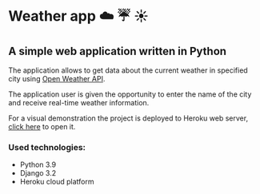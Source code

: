 # Weather app  :cloud: :umbrella: :sunny:
## A simple web application written in Python

The application allows to get data about the current weather in specified city using [Open Weather API](https://openweathermap.org/).

The application user is given the opportunity to enter the name of the city and receive real-time weather information. 

For a visual demonstration the project is deployed to Heroku web server,
[click here](https://check-weather-app-django.herokuapp.com/) to open it.

### Used technologies:
- Python 3.9
- Django 3.2
- Heroku cloud platform
